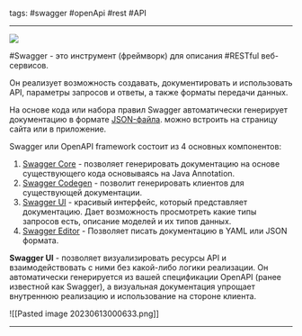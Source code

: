 tags: #swagger #openApi #rest #API 
____

![](https://www.youtube.com/watch?v=hPzorok-gI4)

#Swagger - это инструмент (фреймворк) для описания #RESTful веб-сервисов.  
  
Он реализует возможность создавать, документировать и использовать API, параметры запросов и ответы, а также форматы передачи данных.  
  
На основе кода или набора правил Swagger автоматически генерирует документацию в формате [JSON-файла](https://blog.skillfactory.ru/glossary/json/ "https://blog.skillfactory.ru/glossary/json/"). можно встроить на страницу сайта или в приложение.  
  
Swagger или OpenAPI framework состоит из 4 основных компонентов:  
  
1. [Swagger Core](https://github.com/swagger-api/swagger-core "https://github.com/swagger-api/swagger-core") - позволяет генерировать документацию на основе существующего кода основываясь на Java Annotation.  
2. [Swagger Codegen](https://github.com/swagger-api/swagger-codegen "https://github.com/swagger-api/swagger-codegen") - позволит генерировать клиентов для существующей документации.  
3. [Swagger UI](https://github.com/swagger-api/swagger-ui "https://github.com/swagger-api/swagger-ui") - красивый интерфейс, который представляет документацию. Дает возможность просмотреть какие типы запросов есть, описание моделей и их типов данных.  
4. [Swagger Editor](https://github.com/swagger-api/swagger-editor "https://github.com/swagger-api/swagger-editor") - Позволяет писать документацию в YAML или JSON формата.  
  
**Swagger UI** - позволяет визуализировать ресурсы API и взаимодействовать с ними без какой-либо логики реализации. Он автоматически генерируется из вашей спецификации OpenAPI (ранее известной как Swagger), а визуальная документация упрощает внутреннюю реализацию и использование на стороне клиента.

![[Pasted image 20230613000633.png]]


_____


